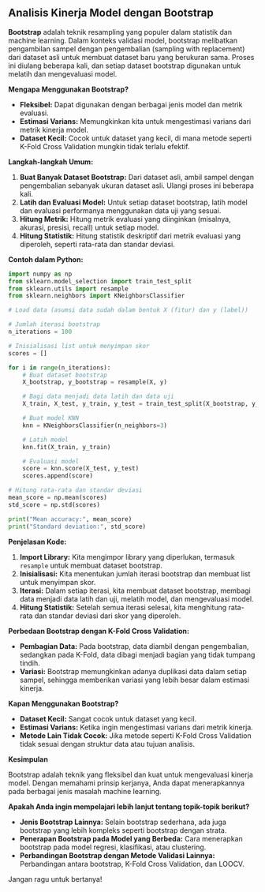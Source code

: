 ## Analisis Kinerja Model dengan Bootstrap

**Bootstrap** adalah teknik resampling yang populer dalam statistik dan machine learning. Dalam konteks validasi model, bootstrap melibatkan pengambilan sampel dengan pengembalian (sampling with replacement) dari dataset asli untuk membuat dataset baru yang berukuran sama. Proses ini diulang beberapa kali, dan setiap dataset bootstrap digunakan untuk melatih dan mengevaluasi model.

**Mengapa Menggunakan Bootstrap?**

* **Fleksibel:** Dapat digunakan dengan berbagai jenis model dan metrik evaluasi.
* **Estimasi Varians:** Memungkinkan kita untuk mengestimasi varians dari metrik kinerja model.
* **Dataset Kecil:** Cocok untuk dataset yang kecil, di mana metode seperti K-Fold Cross Validation mungkin tidak terlalu efektif.

**Langkah-langkah Umum:**

1. **Buat Banyak Dataset Bootstrap:** Dari dataset asli, ambil sampel dengan pengembalian sebanyak ukuran dataset asli. Ulangi proses ini beberapa kali.
2. **Latih dan Evaluasi Model:** Untuk setiap dataset bootstrap, latih model dan evaluasi performanya menggunakan data uji yang sesuai.
3. **Hitung Metrik:** Hitung metrik evaluasi yang diinginkan (misalnya, akurasi, presisi, recall) untuk setiap model.
4. **Hitung Statistik:** Hitung statistik deskriptif dari metrik evaluasi yang diperoleh, seperti rata-rata dan standar deviasi.

**Contoh dalam Python:**

```python
import numpy as np
from sklearn.model_selection import train_test_split
from sklearn.utils import resample
from sklearn.neighbors import KNeighborsClassifier

# Load data (asumsi data sudah dalam bentuk X (fitur) dan y (label))

# Jumlah iterasi bootstrap
n_iterations = 100

# Inisialisasi list untuk menyimpan skor
scores = []

for i in range(n_iterations):
    # Buat dataset bootstrap
    X_bootstrap, y_bootstrap = resample(X, y)

    # Bagi data menjadi data latih dan data uji
    X_train, X_test, y_train, y_test = train_test_split(X_bootstrap, y_bootstrap, test_size=0.2)

    # Buat model KNN
    knn = KNeighborsClassifier(n_neighbors=3)

    # Latih model
    knn.fit(X_train, y_train)

    # Evaluasi model
    score = knn.score(X_test, y_test)
    scores.append(score)

# Hitung rata-rata dan standar deviasi
mean_score = np.mean(scores)
std_score = np.std(scores)

print("Mean accuracy:", mean_score)
print("Standard deviation:", std_score)
```

**Penjelasan Kode:**

1. **Import Library:** Kita mengimpor library yang diperlukan, termasuk `resample` untuk membuat dataset bootstrap.
2. **Inisialisasi:** Kita menentukan jumlah iterasi bootstrap dan membuat list untuk menyimpan skor.
3. **Iterasi:** Dalam setiap iterasi, kita membuat dataset bootstrap, membagi data menjadi data latih dan uji, melatih model, dan mengevaluasi model.
4. **Hitung Statistik:** Setelah semua iterasi selesai, kita menghitung rata-rata dan standar deviasi dari skor yang diperoleh.

**Perbedaan Bootstrap dengan K-Fold Cross Validation:**

* **Pembagian Data:** Pada bootstrap, data diambil dengan pengembalian, sedangkan pada K-Fold, data dibagi menjadi bagian yang tidak tumpang tindih.
* **Variasi:** Bootstrap memungkinkan adanya duplikasi data dalam setiap sampel, sehingga memberikan variasi yang lebih besar dalam estimasi kinerja.

**Kapan Menggunakan Bootstrap?**

* **Dataset Kecil:** Sangat cocok untuk dataset yang kecil.
* **Estimasi Varians:** Ketika ingin mengestimasi varians dari metrik kinerja.
* **Metode Lain Tidak Cocok:** Jika metode seperti K-Fold Cross Validation tidak sesuai dengan struktur data atau tujuan analisis.

**Kesimpulan**

Bootstrap adalah teknik yang fleksibel dan kuat untuk mengevaluasi kinerja model. Dengan memahami prinsip kerjanya, Anda dapat menerapkannya pada berbagai jenis masalah machine learning.

**Apakah Anda ingin mempelajari lebih lanjut tentang topik-topik berikut?**

* **Jenis Bootstrap Lainnya:** Selain bootstrap sederhana, ada juga bootstrap yang lebih kompleks seperti bootstrap dengan strata.
* **Penerapan Bootstrap pada Model yang Berbeda:** Cara menerapkan bootstrap pada model regresi, klasifikasi, atau clustering.
* **Perbandingan Bootstrap dengan Metode Validasi Lainnya:** Perbandingan antara bootstrap, K-Fold Cross Validation, dan LOOCV.

Jangan ragu untuk bertanya!
